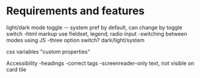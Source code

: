 # Requirements and features

light/dark mode toggle -- system pref by default, can change by toggle switch
-html markup
use fieldset, legend, radio input
-switching between modes using JS
-three option switch? dark/light/system



css variables "custom properties"

Accessibility
-headings -correct tags
-screenreader-only text, not visible on card tile 